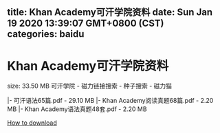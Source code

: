 
title: Khan Academy可汗学院资料
date: Sun Jan 19 2020 13:39:07 GMT+0800 (CST)    
categories: baidu
---

# Khan Academy可汗学院资料
size: 33.50 MB
 可汗学院 - 磁力链接搜索 - 种子搜索 - 磁力猫
 
|- 可汗语法65篇.pdf - 29.10 MB
|- Khan Academy阅读真题68篇.pdf - 2.20 MB
|- Khan Academy语法真题48套.pdf - 2.20 MB

[How to download](https://bpcam.bemobtrk.com/go/2ceec3aa-1ca2-46d6-b9ff-aaa5c184517c?jno=5208)